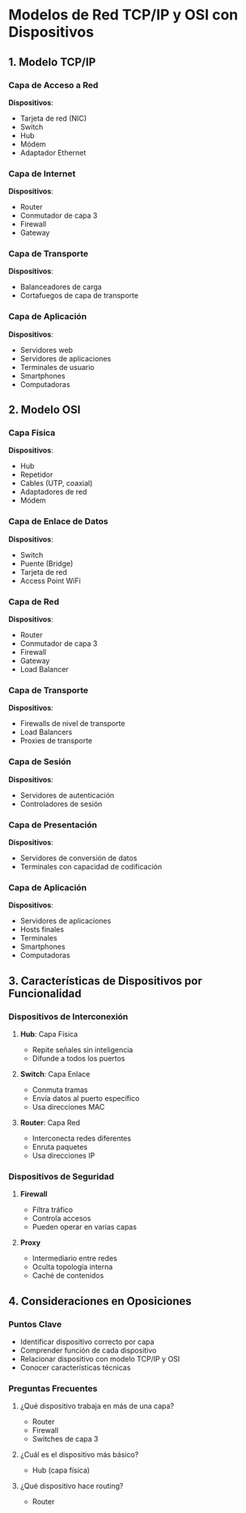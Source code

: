 # Modelos de Red TCP/IP y OSI con Dispositivos

## 1. Modelo TCP/IP

### Capa de Acceso a Red
**Dispositivos**:
- Tarjeta de red (NIC)
- Switch
- Hub
- Módem
- Adaptador Ethernet

### Capa de Internet
**Dispositivos**:
- Router
- Conmutador de capa 3
- Firewall 
- Gateway

### Capa de Transporte
**Dispositivos**:
- Balanceadores de carga
- Cortafuegos de capa de transporte

### Capa de Aplicación
**Dispositivos**:
- Servidores web
- Servidores de aplicaciones
- Terminales de usuario
- Smartphones
- Computadoras

## 2. Modelo OSI

### Capa Física
**Dispositivos**:
- Hub
- Repetidor
- Cables (UTP, coaxial)
- Adaptadores de red
- Módem

### Capa de Enlace de Datos
**Dispositivos**:
- Switch
- Puente (Bridge)
- Tarjeta de red
- Access Point WiFi

### Capa de Red
**Dispositivos**:
- Router
- Conmutador de capa 3
- Firewall
- Gateway
- Load Balancer

### Capa de Transporte
**Dispositivos**:
- Firewalls de nivel de transporte
- Load Balancers
- Proxies de transporte

### Capa de Sesión
**Dispositivos**:
- Servidores de autenticación
- Controladores de sesión

### Capa de Presentación
**Dispositivos**:
- Servidores de conversión de datos
- Terminales con capacidad de codificación

### Capa de Aplicación
**Dispositivos**:
- Servidores de aplicaciones
- Hosts finales
- Terminales
- Smartphones
- Computadoras

## 3. Características de Dispositivos por Funcionalidad

### Dispositivos de Interconexión
1. **Hub**: Capa Física
   - Repite señales sin inteligencia
   - Difunde a todos los puertos

2. **Switch**: Capa Enlace
   - Conmuta tramas
   - Envía datos al puerto específico
   - Usa direcciones MAC

3. **Router**: Capa Red
   - Interconecta redes diferentes
   - Enruta paquetes
   - Usa direcciones IP

### Dispositivos de Seguridad
1. **Firewall**
   - Filtra tráfico
   - Controla accesos
   - Pueden operar en varias capas

2. **Proxy**
   - Intermediario entre redes
   - Oculta topología interna
   - Caché de contenidos

## 4. Consideraciones en Oposiciones

### Puntos Clave
- Identificar dispositivo correcto por capa
- Comprender función de cada dispositivo
- Relacionar dispositivo con modelo TCP/IP y OSI
- Conocer características técnicas

### Preguntas Frecuentes
1. ¿Qué dispositivo trabaja en más de una capa?
   - Router
   - Firewall
   - Switches de capa 3

2. ¿Cuál es el dispositivo más básico?
   - Hub (capa física)

3. ¿Qué dispositivo hace routing?
   - Router

